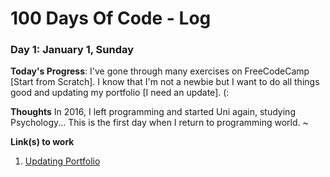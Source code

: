 # 100 Days Of Code - Log

### Day 1: January 1, Sunday

**Today's Progress**: I've gone through many exercises on FreeCodeCamp [Start from Scratch]. I know that I'm not a newbie but I want to do all things good and updating my portfolio [I need an update]. (:

**Thoughts** In 2016, I left programming and started Uni again, studying Psychology... This is the first day when I return to programming world. ~

**Link(s) to work**
1. [Updating Portfolio](http://www.omarsainz.com/)
